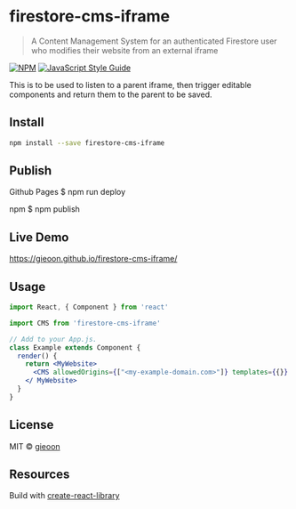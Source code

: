 # firestore-cms-iframe

> A Content Management System for an authenticated Firestore user who modifies their website from an external iframe 

[![NPM](https://img.shields.io/npm/v/firestore-cms-iframe.svg)](https://www.npmjs.com/package/firestore-cms-iframe) [![JavaScript Style Guide](https://img.shields.io/badge/code_style-standard-brightgreen.svg)](https://standardjs.com)

This is to be used to listen to a parent iframe, then trigger editable components and return them to the parent to be saved.

## Install

```bash
npm install --save firestore-cms-iframe
```

## Publish

Github Pages
$ npm run deploy

npm
$ npm publish

## Live Demo
https://gieoon.github.io/firestore-cms-iframe/

## Usage

```jsx
import React, { Component } from 'react'

import CMS from 'firestore-cms-iframe'

// Add to your App.js.
class Example extends Component {
  render() {
    return <MyWebsite>
      <CMS allowedOrigins={["<my-example-domain.com>"]} templates={{}} />
    </ MyWebsite>
  }
}
```

## License

MIT © [gieoon](https://github.com/gieoon)


## Resources

Build with [create-react-library](https://www.npmjs.com/package/create-react-library)

